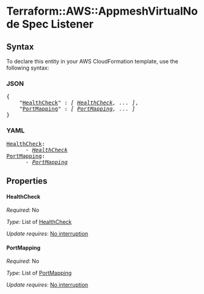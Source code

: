 # Terraform::AWS::AppmeshVirtualNode Spec Listener

## Syntax

To declare this entity in your AWS CloudFormation template, use the following syntax:

### JSON

<pre>
{
    "<a href="#healthcheck" title="HealthCheck">HealthCheck</a>" : <i>[ <a href="spec-listener-healthcheck.md">HealthCheck</a>, ... ]</i>,
    "<a href="#portmapping" title="PortMapping">PortMapping</a>" : <i>[ <a href="spec-listener-portmapping.md">PortMapping</a>, ... ]</i>
}
</pre>

### YAML

<pre>
<a href="#healthcheck" title="HealthCheck">HealthCheck</a>: <i>
      - <a href="spec-listener-healthcheck.md">HealthCheck</a></i>
<a href="#portmapping" title="PortMapping">PortMapping</a>: <i>
      - <a href="spec-listener-portmapping.md">PortMapping</a></i>
</pre>

## Properties

#### HealthCheck

_Required_: No

_Type_: List of <a href="spec-listener-healthcheck.md">HealthCheck</a>

_Update requires_: [No interruption](https://docs.aws.amazon.com/AWSCloudFormation/latest/UserGuide/using-cfn-updating-stacks-update-behaviors.html#update-no-interrupt)

#### PortMapping

_Required_: No

_Type_: List of <a href="spec-listener-portmapping.md">PortMapping</a>

_Update requires_: [No interruption](https://docs.aws.amazon.com/AWSCloudFormation/latest/UserGuide/using-cfn-updating-stacks-update-behaviors.html#update-no-interrupt)

